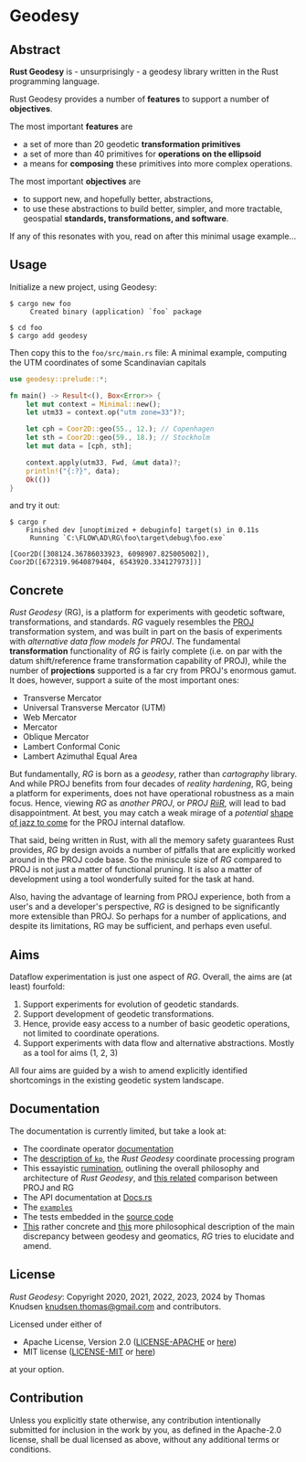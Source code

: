 # Geodesy

## Abstract

**Rust Geodesy** is - unsurprisingly - a geodesy library written in the Rust programming language.

Rust Geodesy provides a number of **features** to support a number of **objectives**.

The most important **features** are

- a set of more than 20 geodetic **transformation primitives**
- a set of more than 40 primitives for **operations on the ellipsoid**
- a means for **composing** these primitives into more complex operations.

The most important **objectives** are

- to support new, and hopefully better, abstractions,
- to use these abstractions to build better, simpler, and more tractable, geospatial **standards, transformations, and software**.

If any of this resonates with you, read on after this minimal usage example...

## Usage

Initialize a new project, using Geodesy:

```console
$ cargo new foo
     Created binary (application) `foo` package

$ cd foo
$ cargo add geodesy
```

Then copy this to the `foo/src/main.rs` file: A minimal example, computing the UTM coordinates of some Scandinavian capitals

```rust
use geodesy::prelude::*;

fn main() -> Result<(), Box<Error>> {
    let mut context = Minimal::new();
    let utm33 = context.op("utm zone=33")?;

    let cph = Coor2D::geo(55., 12.); // Copenhagen
    let sth = Coor2D::geo(59., 18.); // Stockholm
    let mut data = [cph, sth];

    context.apply(utm33, Fwd, &mut data)?;
    println!("{:?}", data);
    Ok(())
}
```

and try it out:

```console
$ cargo r
    Finished dev [unoptimized + debuginfo] target(s) in 0.11s
     Running `C:\FLOW\AD\RG\foo\target\debug\foo.exe`

[Coor2D([308124.36786033923, 6098907.825005002]), Coor2D([672319.9640879404, 6543920.334127973])]
```

## Concrete

*Rust Geodesy* (RG), is a platform for experiments with geodetic software, transformations, and standards. *RG* vaguely resembles the [PROJ](https://proj.org) transformation system, and was built in part on the basis of experiments with *alternative data flow models for PROJ*. The fundamental **transformation** functionality of *RG* is fairly complete (i.e. on par with the datum shift/reference frame transformation capability of PROJ), while the number of **projections** supported is a far cry from PROJ's enormous gamut. It does, however, support a suite of the most important ones:

- Transverse Mercator
- Universal Transverse Mercator (UTM)
- Web Mercator
- Mercator
- Oblique Mercator
- Lambert Conformal Conic
- Lambert Azimuthal Equal Area

But fundamentally, *RG* is born as a *geodesy*, rather than *cartography* library. And while PROJ benefits from four decades of *reality hardening*, RG, being a platform for experiments, does not have operational robustness as a main focus. Hence, viewing *RG* as *another PROJ*, or *PROJ [RiiR](https://acronyms.thefreedictionary.com/RIIR)*, will lead to bad disappointment. At best, you may catch a weak mirage of a *potential* [shape of jazz to come](https://en.wikipedia.org/wiki/The_Shape_of_Jazz_to_Come) for the PROJ internal dataflow.

That said, being written in Rust, with all the memory safety guarantees Rust provides, *RG* by design avoids a number of pitfalls that are explicitly worked around in the PROJ code base. So the miniscule size of *RG* compared to PROJ is not just a matter of functional pruning. It is also a matter of development using a tool wonderfully suited for the task at hand.

Also, having the advantage of learning from PROJ experience, both from a user's and a developer's perspective, *RG* is designed to be significantly more extensible than PROJ. So perhaps for a number of applications, and despite its limitations, RG may be sufficient, and perhaps even useful.

## Aims

Dataflow experimentation is just one aspect of *RG*. Overall, the aims are (at least) fourfold:

1. Support experiments for evolution of geodetic standards.
2. Support development of geodetic transformations.
3. Hence, provide easy access to a number of basic geodetic operations, not limited to coordinate operations.
4. Support experiments with data flow and alternative abstractions. Mostly as a tool for aims (1, 2, 3)

All four aims are guided by a wish to amend explicitly identified shortcomings in the existing geodetic system landscape.

## Documentation

The documentation is currently limited, but take a look at:

- The coordinate operator [documentation](https://github.com/busstoptaktik/geodesy/blob/main/ruminations/002-rumination.md)
- The [description of `kp`](https://github.com/busstoptaktik/geodesy/blob/main/ruminations/003-rumination.md), the *Rust Geodesy* coordinate processing program
- This essayistic [rumination](https://github.com/busstoptaktik/geodesy/blob/main/ruminations/000-rumination.md), outlining the overall philosophy and architecture of *Rust Geodesy*, and [this related](https://github.com/busstoptaktik/geodesy/blob/main/ruminations/008-rumination.md) comparison between PROJ and RG
- The API documentation at [Docs.rs](https://docs.rs/geodesy)
- The [`examples`](https://github.com/busstoptaktik/geodesy/tree/main/examples)
- The tests embedded in the [source code](https://github.com/busstoptaktik/geodesy/tree/main/src)
- [This](https://github.com/busstoptaktik/geodesy/blob/main/ruminations/006-rumination.md) rather concrete and [this](https://github.com/busstoptaktik/geodesy/blob/main/ruminations/005-rumination.md) more philosophical description of the main discrepancy between geodesy and geomatics, *RG* tries to elucidate and amend.

## License

*Rust Geodesy*: Copyright 2020, 2021, 2022, 2023, 2024 by Thomas Knudsen <knudsen.thomas@gmail.com> and contributors.

Licensed under either of

- Apache License, Version 2.0
  ([LICENSE-APACHE](LICENSE-APACHE) or [here](http://www.apache.org/licenses/LICENSE-2.0))
- MIT license
  ([LICENSE-MIT](LICENSE-MIT) or [here](http://opensource.org/licenses/MIT))

at your option.

## Contribution

Unless you explicitly state otherwise, any contribution intentionally submitted for inclusion in the work by you, as defined in the Apache-2.0 license, shall be dual licensed as above, without any additional terms or conditions.

